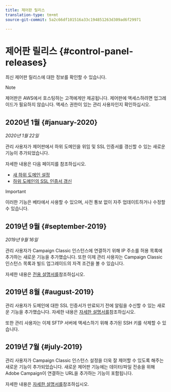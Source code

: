 ```yaml
---
title: 제어판 릴리스
translation-type: tm+mt
source-git-commit: 5a2c66df101516a33c194851263d309ad6f29971

---
```



# 제어판 릴리스 {#control-panel-releases}

최신 제어판 릴리스에 대한 정보를 확인할 수 있습니다.

>[!NOTE]
>
>제어판은 AWS에서 호스팅하는 고객에게만 제공됩니다. 제어판에 액세스하려면 업그레이드가 필요하지 않습니다. 액세스 권한이 있는 관리 사용자인지 확인하십시오.

## 2020년 1월 {#january-2020}

*2020년 1월 22일*

관리 사용자가 제어판에서 하위 도메인을 위임 및 SSL 인증서를 갱신할 수 있는 새로운 기능이 추가되었습니다.

자세한 내용은 다음 페이지를 참조하십시오.
* [새 하위 도메인 설정](subdomains-certificates/using/setting-up-new-subdomain.md)
* [하위 도메인의 SSL 인증서 갱신](subdomains-certificates/using/renewing-subdomain-certificate.md)

>[!IMPORTANT]
>
>이러한 기능은 베타에서 사용할 수 있으며, 사전 통보 없이 자주 업데이트하거나 수정할 수 있습니다.

## 2019년 9월 {#september-2019}

*2019년 9월 16일*

관리 사용자가 Campaign Classic 인스턴스에 연결하기 위해 IP 주소를 허용 목록에 추가하는 새로운 기능을 추가했습니다.
또한 이제 관리 사용자는 Campaign Classic 인스턴스 목록과 빌드 업그레이드의 자격 조건을 볼 수 있습니다.

자세한 내용은 [전용 설명서를](instances-settings/using/ip-whitelisting-instance-access.md)참조하십시오.

## 2019년 8월 {#august-2019}

관리 사용자가 도메인에 대한 SSL 인증서가 만료되기 전에 알림을 수신할 수 있는 새로운 기능을 추가했습니다. 자세한 내용은 [자세한 설명서를](subdomains-certificates/using/monitoring-ssl-certificates.md)참조하십시오.

또한 관리 사용자는 이제 SFTP 서버에 액세스하기 위해 추가된 SSH 키를 삭제할 수 있습니다.

## 2019년 7월 {#july-2019}

관리 사용자가 Campaign Classic 인스턴스 설정을 더욱 잘 제어할 수 있도록 해주는 새로운 기능이 추가되었습니다. 새로운 제어판 기능에는 데이터/파일 전송을 위해 Adobe Campaign이 연결하는 URL을 추가하는 기능이 포함됩니다.

자세한 내용은 [자세한 설명서를](instances-settings/using/url-permissions.md)참조하십시오.
